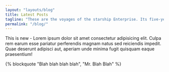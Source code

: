 ```yaml
---
layout: "layouts/blog"
title: Latest Posts
tagline: "These are the voyages of the starship Enterprise. Its five-year mission: to explore strange new worlds, to seek out new life and new civilizations, to boldly go where no man has gone before."
permalink: "/blog/"
---
```


This is new - Lorem ipsum dolor sit amet consectetur adipisicing elit. Culpa rem earum esse pariatur perferendis magnam natus sed reiciendis impedit. Quae deserunt adipisci aut, aperiam unde minima fugit quisquam eaque praesentium!

{% blockquote "Blah blah blah blah", "Mr. Blah Blah" %}
